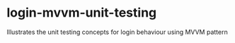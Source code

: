 # login-mvvm-unit-testing
Illustrates the unit testing concepts for login behaviour using MVVM pattern
